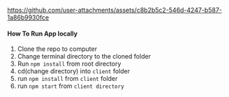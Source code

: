 

https://github.com/user-attachments/assets/c8b2b5c2-546d-4247-b587-1a86b9930fce

#### How To Run App locally
1. Clone the repo to computer
2. Change terminal directory to the cloned folder
3. Run `npm install` from root directory
4. cd(change directory) into `client` folder
5. run `npm install` from `client` folder
6. run `npm start` from `client directory`
